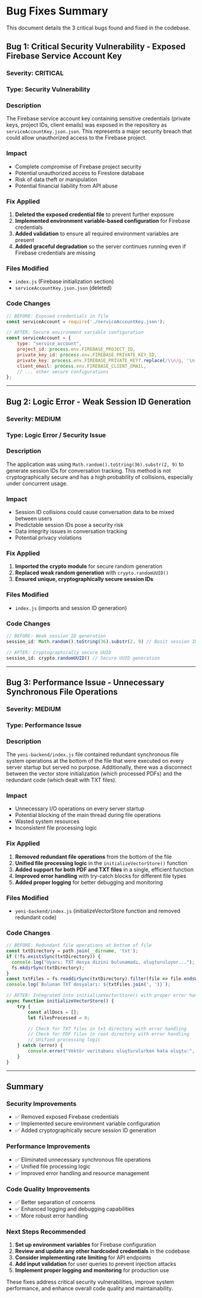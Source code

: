 # Bug Fixes Summary

This document details the 3 critical bugs found and fixed in the codebase.

## Bug 1: Critical Security Vulnerability - Exposed Firebase Service Account Key

### **Severity**: CRITICAL
### **Type**: Security Vulnerability

### Description
The Firebase service account key containing sensitive credentials (private keys, project IDs, client emails) was exposed in the repository as `serviceAccountKey.json.json`. This represents a major security breach that could allow unauthorized access to the Firebase project.

### Impact
- Complete compromise of Firebase project security
- Potential unauthorized access to Firestore database
- Risk of data theft or manipulation
- Potential financial liability from API abuse

### Fix Applied
1. **Deleted the exposed credential file** to prevent further exposure
2. **Implemented environment variable-based configuration** for Firebase credentials
3. **Added validation** to ensure all required environment variables are present
4. **Added graceful degradation** so the server continues running even if Firebase credentials are missing

### Files Modified
- `index.js` (Firebase initialization section)
- `serviceAccountKey.json.json` (deleted)

### Code Changes
```javascript
// BEFORE: Exposed credentials in file
const serviceAccount = require('./serviceAccountKey.json');

// AFTER: Secure environment variable configuration
const serviceAccount = {
    type: "service_account",
    project_id: process.env.FIREBASE_PROJECT_ID,
    private_key_id: process.env.FIREBASE_PRIVATE_KEY_ID,
    private_key: process.env.FIREBASE_PRIVATE_KEY?.replace(/\\n/g, '\n'),
    client_email: process.env.FIREBASE_CLIENT_EMAIL,
    // ... other secure configurations
};
```

---

## Bug 2: Logic Error - Weak Session ID Generation

### **Severity**: MEDIUM
### **Type**: Logic Error / Security Issue

### Description
The application was using `Math.random().toString(36).substr(2, 9)` to generate session IDs for conversation tracking. This method is not cryptographically secure and has a high probability of collisions, especially under concurrent usage.

### Impact
- Session ID collisions could cause conversation data to be mixed between users
- Predictable session IDs pose a security risk
- Data integrity issues in conversation tracking
- Potential privacy violations

### Fix Applied
1. **Imported the crypto module** for secure random generation
2. **Replaced weak random generation** with `crypto.randomUUID()`
3. **Ensured unique, cryptographically secure session IDs**

### Files Modified
- `index.js` (imports and session ID generation)

### Code Changes
```javascript
// BEFORE: Weak session ID generation
session_id: Math.random().toString(36).substr(2, 9) // Basit session ID

// AFTER: Cryptographically secure UUID
session_id: crypto.randomUUID() // Secure UUID generation
```

---

## Bug 3: Performance Issue - Unnecessary Synchronous File Operations

### **Severity**: MEDIUM
### **Type**: Performance Issue

### Description
The `yeni-backend/index.js` file contained redundant synchronous file system operations at the bottom of the file that were executed on every server startup but served no purpose. Additionally, there was a disconnect between the vector store initialization (which processed PDFs) and the redundant code (which dealt with TXT files).

### Impact
- Unnecessary I/O operations on every server startup
- Potential blocking of the main thread during file operations
- Wasted system resources
- Inconsistent file processing logic

### Fix Applied
1. **Removed redundant file operations** from the bottom of the file
2. **Unified file processing logic** in the `initializeVectorStore()` function
3. **Added support for both PDF and TXT files** in a single, efficient function
4. **Improved error handling** with try-catch blocks for different file types
5. **Added proper logging** for better debugging and monitoring

### Files Modified
- `yeni-backend/index.js` (initializeVectorStore function and removed redundant code)

### Code Changes
```javascript
// BEFORE: Redundant file operations at bottom of file
const txtDirectory = path.join(__dirname, 'txt');
if (!fs.existsSync(txtDirectory)) {
  console.log("Uyarı: TXT dosya dizini bulunamadı, oluşturuluyor...");
  fs.mkdirSync(txtDirectory);
}
const txtFiles = fs.readdirSync(txtDirectory).filter(file => file.endsWith('.txt'));
console.log(`Bulunan TXT dosyaları: ${txtFiles.join(', ')}`);

// AFTER: Integrated into initializeVectorStore() with proper error handling
async function initializeVectorStore() {
    try {
        const allDocs = [];
        let filesProcessed = 0;

        // Check for TXT files in txt directory with error handling
        // Check for PDF files in root directory with error handling
        // Unified processing logic
    } catch (error) {
        console.error("Vektör veritabanı oluşturulurken hata oluştu:", error);
    }
}
```

---

## Summary

### Security Improvements
- ✅ Removed exposed Firebase credentials
- ✅ Implemented secure environment variable configuration
- ✅ Added cryptographically secure session ID generation

### Performance Improvements  
- ✅ Eliminated unnecessary synchronous file operations
- ✅ Unified file processing logic
- ✅ Improved error handling and resource management

### Code Quality Improvements
- ✅ Better separation of concerns
- ✅ Enhanced logging and debugging capabilities
- ✅ More robust error handling

### Next Steps Recommended
1. **Set up environment variables** for Firebase configuration
2. **Review and update any other hardcoded credentials** in the codebase
3. **Consider implementing rate limiting** for API endpoints
4. **Add input validation** for user queries to prevent injection attacks
5. **Implement proper logging and monitoring** for production use

These fixes address critical security vulnerabilities, improve system performance, and enhance overall code quality and maintainability.